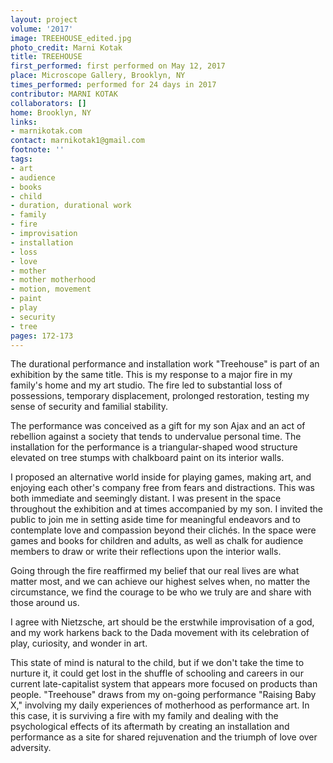 ```yaml
---
layout: project
volume: '2017'
image: TREEHOUSE_edited.jpg
photo_credit: Marni Kotak
title: TREEHOUSE
first_performed: first performed on May 12, 2017
place: Microscope Gallery, Brooklyn, NY
times_performed: performed for 24 days in 2017
contributor: MARNI KOTAK
collaborators: []
home: Brooklyn, NY
links:
- marnikotak.com
contact: marnikotak1@gmail.com
footnote: ''
tags:
- art
- audience
- books
- child
- duration, durational work
- family
- fire
- improvisation
- installation
- loss
- love
- mother
- mother motherhood
- motion, movement
- paint
- play
- security
- tree
pages: 172-173
---
```


The durational performance and installation work "Treehouse" is part of an exhibition by the same title. This is my response to a major fire in my family's home and my art studio. The fire led to substantial loss of possessions, temporary displacement, prolonged restoration, testing my sense of security and familial stability.

The performance was conceived as a gift for my son Ajax and an act of rebellion against a society that tends to undervalue personal time. The installation for the performance is a triangular-shaped wood structure elevated on tree stumps with chalkboard paint on its interior walls.

I proposed an alternative world inside for playing games, making art, and enjoying each other's company free from fears and distractions. This was both immediate and seemingly distant. I was present in the space throughout the exhibition and at times accompanied by my son. I invited the public to join me in setting aside time for meaningful endeavors and to contemplate love and compassion beyond their clich&eacute;s. In the space were games and books for children and adults, as well as chalk for audience members to draw or write their reflections upon the interior walls.

Going through the fire reaffirmed my belief that our real lives are what matter most, and we can achieve our highest selves when, no matter the circumstance, we find the courage to be who we truly are and share with those around us.

I agree with Nietzsche, art should be the erstwhile improvisation of a god, and my work harkens back to the Dada movement with its celebration of play, curiosity, and wonder in art.

This state of mind is natural to the child, but if we don't take the time to nurture it, it could get lost in the shuffle of schooling and careers in our current late-capitalist system that appears more focused on products than people. "Treehouse" draws from my on-going performance "Raising Baby X," involving my daily experiences of motherhood as performance art. In this case, it is surviving a fire with my family and dealing with the psychological effects of its aftermath by creating an installation and performance as a site for shared rejuvenation and the triumph of love over adversity.
